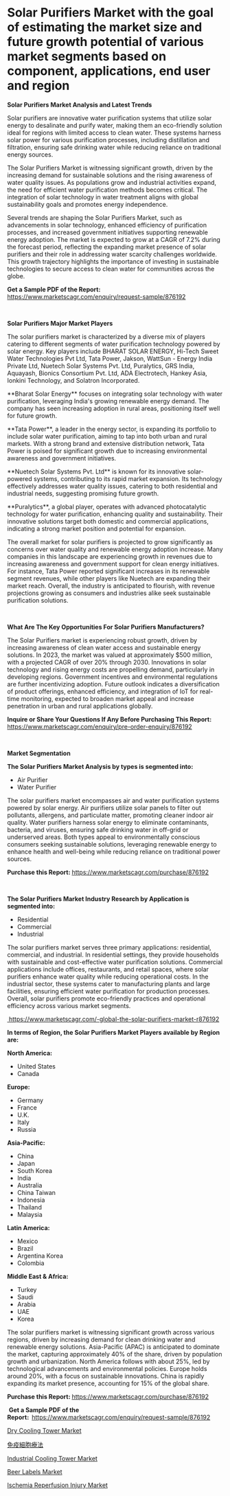 <p><h1>Solar Purifiers Market with the goal of estimating the market size and future growth potential of various market segments based on component, applications, end user and region</h1></p><p><strong>Solar Purifiers Market Analysis and Latest Trends</strong></p>
<p><p>Solar purifiers are innovative water purification systems that utilize solar energy to desalinate and purify water, making them an eco-friendly solution ideal for regions with limited access to clean water. These systems harness solar power for various purification processes, including distillation and filtration, ensuring safe drinking water while reducing reliance on traditional energy sources.</p><p>The Solar Purifiers Market is witnessing significant growth, driven by the increasing demand for sustainable solutions and the rising awareness of water quality issues. As populations grow and industrial activities expand, the need for efficient water purification methods becomes critical. The integration of solar technology in water treatment aligns with global sustainability goals and promotes energy independence.</p><p>Several trends are shaping the Solar Purifiers Market, such as advancements in solar technology, enhanced efficiency of purification processes, and increased government initiatives supporting renewable energy adoption. The market is expected to grow at a CAGR of 7.2% during the forecast period, reflecting the expanding market presence of solar purifiers and their role in addressing water scarcity challenges worldwide. This growth trajectory highlights the importance of investing in sustainable technologies to secure access to clean water for communities across the globe.</p></p>
<p><strong>Get a Sample PDF of the Report:&nbsp;</strong> <a href="https://www.marketscagr.com/enquiry/request-sample/876192">https://www.marketscagr.com/enquiry/request-sample/876192</a></p>
<p>&nbsp;</p>
<p><strong>Solar Purifiers Major Market Players</strong></p>
<p><p>The solar purifiers market is characterized by a diverse mix of players catering to different segments of water purification technology powered by solar energy. Key players include BHARAT SOLAR ENERGY, Hi-Tech Sweet Water Technologies Pvt Ltd, Tata Power, Jakson, WattSun - Energy India Private Ltd, Nuetech Solar Systems Pvt. Ltd, Puralytics, GRS India, Aquayash, Bionics Consortium Pvt. Ltd, ADA Electrotech, Hankey Asia, Ionkini Technology, and Solatron Incorporated.</p><p>**Bharat Solar Energy** focuses on integrating solar technology with water purification, leveraging India's growing renewable energy demand. The company has seen increasing adoption in rural areas, positioning itself well for future growth.</p><p>**Tata Power**, a leader in the energy sector, is expanding its portfolio to include solar water purification, aiming to tap into both urban and rural markets. With a strong brand and extensive distribution network, Tata Power is poised for significant growth due to increasing environmental awareness and government initiatives.</p><p>**Nuetech Solar Systems Pvt. Ltd** is known for its innovative solar-powered systems, contributing to its rapid market expansion. Its technology effectively addresses water quality issues, catering to both residential and industrial needs, suggesting promising future growth.</p><p>**Puralytics**, a global player, operates with advanced photocatalytic technology for water purification, enhancing quality and sustainability. Their innovative solutions target both domestic and commercial applications, indicating a strong market position and potential for expansion.</p><p>The overall market for solar purifiers is projected to grow significantly as concerns over water quality and renewable energy adoption increase. Many companies in this landscape are experiencing growth in revenues due to increasing awareness and government support for clean energy initiatives. For instance, Tata Power reported significant increases in its renewable segment revenues, while other players like Nuetech are expanding their market reach. Overall, the industry is anticipated to flourish, with revenue projections growing as consumers and industries alike seek sustainable purification solutions.</p></p>
<p>&nbsp;</p>
<p><strong>What Are The Key Opportunities For Solar Purifiers Manufacturers?</strong></p>
<p><p>The Solar Purifiers market is experiencing robust growth, driven by increasing awareness of clean water access and sustainable energy solutions. In 2023, the market was valued at approximately $500 million, with a projected CAGR of over 20% through 2030. Innovations in solar technology and rising energy costs are propelling demand, particularly in developing regions. Government incentives and environmental regulations are further incentivizing adoption. Future outlook indicates a diversification of product offerings, enhanced efficiency, and integration of IoT for real-time monitoring, expected to broaden market appeal and increase penetration in urban and rural applications globally.</p></p>
<p><strong>Inquire or Share Your Questions If Any Before Purchasing This Report:</strong> <a href="https://www.marketscagr.com/enquiry/pre-order-enquiry/876192">https://www.marketscagr.com/enquiry/pre-order-enquiry/876192</a></p>
<p>&nbsp;</p>
<p><strong>Market Segmentation</strong></p>
<p><strong>The Solar Purifiers Market Analysis by types is segmented into:</strong></p>
<p><ul><li>Air Purifier</li><li>Water Purifier</li></ul></p>
<p><p>The solar purifiers market encompasses air and water purification systems powered by solar energy. Air purifiers utilize solar panels to filter out pollutants, allergens, and particulate matter, promoting cleaner indoor air quality. Water purifiers harness solar energy to eliminate contaminants, bacteria, and viruses, ensuring safe drinking water in off-grid or underserved areas. Both types appeal to environmentally conscious consumers seeking sustainable solutions, leveraging renewable energy to enhance health and well-being while reducing reliance on traditional power sources.</p></p>
<p><strong>Purchase this Report:&nbsp;</strong><a href="https://www.marketscagr.com/purchase/876192">https://www.marketscagr.com/purchase/876192</a></p>
<p>&nbsp;</p>
<p><strong>The Solar Purifiers Market Industry Research by Application is segmented into:</strong></p>
<p><ul><li>Residential</li><li>Commercial</li><li>Industrial</li></ul></p>
<p><p>The solar purifiers market serves three primary applications: residential, commercial, and industrial. In residential settings, they provide households with sustainable and cost-effective water purification solutions. Commercial applications include offices, restaurants, and retail spaces, where solar purifiers enhance water quality while reducing operational costs. In the industrial sector, these systems cater to manufacturing plants and large facilities, ensuring efficient water purification for production processes. Overall, solar purifiers promote eco-friendly practices and operational efficiency across various market segments.</p></p>
<p><a href="https://www.marketscagr.com/-global-the-solar-purifiers-market-r876192">&nbsp;https://www.marketscagr.com/-global-the-solar-purifiers-market-r876192</a></p>
<p><strong>In terms of Region, the Solar Purifiers Market Players available by Region are:</strong></p>
<p>
    <p> <strong> North America: </strong>
        <ul>
            <li>United States</li>
            <li>Canada</li>
        </ul>
        </p> 
    <p> <strong> Europe: </strong>
        <ul>
            <li>Germany</li>
            <li>France</li>
            <li>U.K.</li>
            <li>Italy</li>
            <li>Russia</li>
        </ul>
        </p> 
    <p> <strong> Asia-Pacific: </strong>
        <ul>
            <li>China</li>
            <li>Japan</li>
            <li>South Korea</li>
            <li>India</li>
            <li>Australia</li>
            <li>China Taiwan</li>
            <li>Indonesia</li>
            <li>Thailand</li>
            <li>Malaysia</li>
        </ul>
        </p> 
    <p> <strong> Latin America: </strong>
        <ul>
            <li>Mexico</li>
            <li>Brazil</li>
            <li>Argentina Korea</li>
            <li>Colombia</li>
        </ul>
        </p> 
    <p> <strong> Middle East & Africa: </strong>
        <ul>
            <li>Turkey</li>
            <li>Saudi</li>
            <li>Arabia</li>
            <li>UAE</li>
            <li>Korea</li>
        </ul>
    </p>
    </p>
<p><p>The solar purifiers market is witnessing significant growth across various regions, driven by increasing demand for clean drinking water and renewable energy solutions. Asia-Pacific (APAC) is anticipated to dominate the market, capturing approximately 40% of the share, driven by population growth and urbanization. North America follows with about 25%, led by technological advancements and environmental policies. Europe holds around 20%, with a focus on sustainable innovations. China is rapidly expanding its market presence, accounting for 15% of the global share.</p></p>
<p><strong>Purchase this Report: </strong><a href="https://www.marketscagr.com/purchase/876192">https://www.marketscagr.com/purchase/876192</a></p>
<p>&nbsp;<strong>Get a Sample PDF of the Report:&nbsp;&nbsp;</strong><a href="https://www.marketscagr.com/enquiry/request-sample/876192">https://www.marketscagr.com/enquiry/request-sample/876192</a></p>
<p><strong></strong></p>
<p><p><a href="https://medium.com/@angelawalsh696/the-dry-cooling-tower-market-research-report-provides-an-in-depth-and-up-to-date-analysis-of-the-110877d1749f">Dry Cooling Tower Market</a></p><p><a href="https://medium.com/@lenorakris2023/immunocell-therapy-market-%E3%81%AF-%E3%82%B3%E3%82%B9%E3%83%88%E7%AE%A1%E7%90%86%E3%81%A8%E5%8A%B9%E7%8E%87%E5%90%91%E4%B8%8A%E3%82%92%E5%84%AA%E5%85%88%E3%81%97%E3%81%BE%E3%81%99-%E3%81%95%E3%82%89%E3%81%AB-%E5%A0%B1%E5%91%8A%E6%9B%B8%E3%81%AF%E5%B8%82%E5%A0%B4%E3%81%AE%E9%9C%80%E8%A6%81%E9%9D%A2%E3%81%A8%E4%BE%9B%E7%B5%A6%E9%9D%A2%E3%81%AE%E4%B8%A1%E6%96%B9%E3%82%92%E3%82%AB%E3%83%90%E3%83%BC%E3%81%97%E3%81%A6%E3%81%84%E3%81%BE%E3%81%99-immunocell-therapy-6dfc6931deb1">免疫細胞療法</a></p><p><a href="https://medium.com/@angelawalsh696/the-global-industrial-cooling-tower-market-identifies-drivers-restraints-opportunities-and-201e8f6b5ade">Industrial Cooling Tower Market</a></p><p><a href="https://issuu.com/reportprime-2/docs/beer-labels-market-size-2030.pptx_34567242c8d5f4">Beer Labels Market</a></p><p><a href="https://www.linkedin.com/pulse/global-perspectives-ischemia-reperfusion-injury-market-trends-o2vje?trackingId=BUQUjtYKQSKLTFrtM1LDKQ%3D%3D">Ischemia Reperfusion Injury Market</a></p></p>